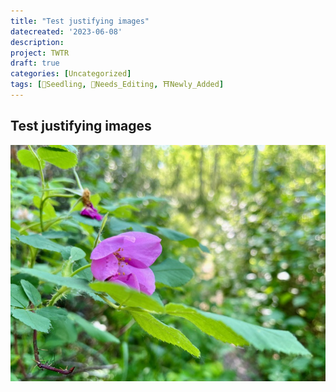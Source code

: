```yaml
---
title: "Test justifying images"
datecreated: '2023-06-08'
description: 
project: TWTR
draft: true
categories: [Uncategorized]
tags: [🌱Seedling, 🧹Needs_Editing, ⛩Newly_Added]
---
```

## Test justifying images
![](notes/images/IMG_0863.jpeg#right50)
